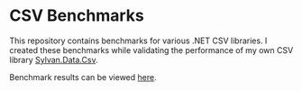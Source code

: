 # CSV Benchmarks

This repository contains benchmarks for various .NET CSV libraries. I created these benchmarks while validating the performance of my own CSV library [Sylvan.Data.Csv](https://github.com/MarkPflug/Sylvan).

Benchmark results can be viewed [here](/docs/Benchmarks.md).
